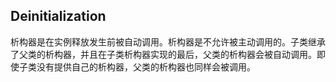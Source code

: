 ## Deinitialization

析构器是在实例释放发生前被自动调用。析构器是不允许被主动调用的。子类继承了父类的析构器，并且在子类析构器实现的最后，父类的析构器会被自动调用。即使子类没有提供自己的析构器，父类的析构器也同样会被调用。



